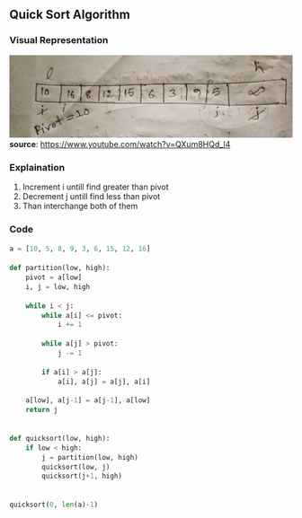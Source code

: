 ## Quick Sort Algorithm

### Visual Representation
![Quick Sorting Image](https://raw.githubusercontent.com/mostafijur-rahman299/cracking-coding-interview-solutions/master/Sorting/quick-sort.jpg)
__source__: https://www.youtube.com/watch?v=QXum8HQd_l4

### Explaination
1. Increment i untill find greater than pivot
2. Decrement j untill find less than pivot
3. Than interchange both of them

### Code
```python
a = [10, 5, 8, 9, 3, 6, 15, 12, 16]

def partition(low, high):
    pivot = a[low]
    i, j = low, high
    
    while i < j:
        while a[i] <= pivot:
            i += 1
            
        while a[j] > pivot:
            j -= 1
            
        if a[i] > a[j]:
            a[i], a[j] = a[j], a[i]
        
    a[low], a[j-1] = a[j-1], a[low]
    return j
    

def quicksort(low, high):
    if low < high:
        j = partition(low, high)
        quicksort(low, j)
        quicksort(j+1, high)
    
    
quicksort(0, len(a)-1)
```